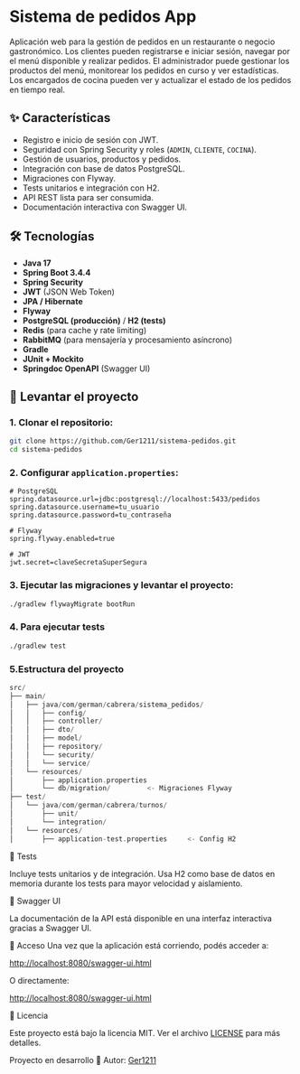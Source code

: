 # Sistema de pedidos App

Aplicación web para la gestión de pedidos en un restaurante o negocio gastronómico.
Los clientes pueden registrarse e iniciar sesión, navegar por el menú disponible y realizar pedidos.
El administrador puede gestionar los productos del menú, monitorear los pedidos en curso y ver estadísticas.
Los encargados de cocina pueden ver y actualizar el estado de los pedidos en tiempo real.

## ✨ Características

- Registro e inicio de sesión con JWT.
- Seguridad con Spring Security y roles (`ADMIN`, `CLIENTE`, `COCINA`).
- Gestión de usuarios, productos y pedidos.
- Integración con base de datos PostgreSQL.
- Migraciones con Flyway.
- Tests unitarios e integración con H2.
- API REST lista para ser consumida.
- Documentación interactiva con Swagger UI.

## 🛠️ Tecnologías

- **Java 17**
- **Spring Boot 3.4.4**
- **Spring Security**
- **JWT** (JSON Web Token)
- **JPA / Hibernate**
- **Flyway**
- **PostgreSQL (producción)** / **H2 (tests)**
- **Redis** (para cache y rate limiting)
- **RabbitMQ** (para mensajería y procesamiento asíncrono)
- **Gradle**
- **JUnit + Mockito**
- **Springdoc OpenAPI** (Swagger UI)

## 🚀 Levantar el proyecto

### 1. Clonar el repositorio:

   ```bash
   git clone https://github.com/Ger1211/sistema-pedidos.git
   cd sistema-pedidos
   ```

### 2. Configurar `application.properties`:

  ```properties
  # PostgreSQL
  spring.datasource.url=jdbc:postgresql://localhost:5433/pedidos
  spring.datasource.username=tu_usuario
  spring.datasource.password=tu_contraseña
  
  # Flyway
  spring.flyway.enabled=true
  
  # JWT
  jwt.secret=claveSecretaSuperSegura
  ```

### 3. Ejecutar las migraciones y levantar el proyecto:

  ```bash
  ./gradlew flywayMigrate bootRun
  ```

### 4. Para ejecutar tests

  ```bash
  ./gradlew test
  ```

### 5.Estructura del proyecto

  ```swift
  src/
├── main/
│   ├── java/com/german/cabrera/sistema_pedidos/
│   │   ├── config/
│   │   ├── controller/
│   │   ├── dto/
│   │   ├── model/
│   │   ├── repository/
│   │   └── security/
│   │   └── service/
│   └── resources/
│       ├── application.properties
│       └── db/migration/         <- Migraciones Flyway
├── test/
│   └── java/com/german/cabrera/turnos/
│       ├── unit/
│       └── integration/
│   └── resources/
│       ├── application-test.properties     <- Config H2

  ```

🧪 Tests

Incluye tests unitarios y de integración. Usa H2 como base de datos en memoria durante los tests para mayor velocidad y aislamiento.

📘 Swagger UI

La documentación de la API está disponible en una interfaz interactiva gracias a Swagger UI.

🔗 Acceso
Una vez que la aplicación está corriendo, podés acceder a:

[http://localhost:8080/swagger-ui.html](http://localhost:8080/swagger-ui.html)

O directamente:

[http://localhost:8080/swagger-ui.html](http://localhost:8080/swagger-ui.html)


📜 Licencia

Este proyecto está bajo la licencia MIT.
Ver el archivo [LICENSE](./LICENSE) para más detalles.

Proyecto en desarrollo 🚧
Autor: [Ger1211](https://github.com/Ger1211)

